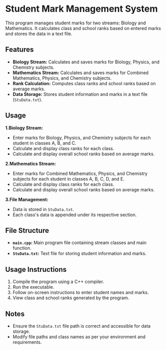 # Student Mark Management System
This program manages student marks for two streams: Biology and Mathematics. It calculates class and school ranks based on entered marks and stores the data in a text file.

## Features

* **Biology Stream:** Calculates and saves marks for Biology, Physics, and Chemistry subjects.
* **Mathematics Stream:** Calculates and saves marks for Combined Mathematics, Physics, and Chemistry subjects.
* **Rank Calculation:** Computes class ranks and school ranks based on average marks.
* **Data Storage:** Stores student information and marks in a text file (`StuData.txt`).

## Usage

**1.Biology Stream:**

* Enter marks for Biology, Physics, and Chemistry subjects for each student in classes A, B, and C.
* Calculate and display class ranks for each class.
* Calculate and display overall school ranks based on average marks.

**2.Mathematics Stream:**

* Enter marks for Combined Mathematics, Physics, and Chemistry subjects for each student in classes A, B, C, D, and E.
* Calculate and display class ranks for each class.
* Calculate and display overall school ranks based on average marks.

**3.File Management:**

* Data is stored in `StuData.txt`.
* Each class's data is appended under its respective section.

## File Structure
* **`main.cpp`:** Main program file containing stream classes and main function.
* **`StuData.txt`:** Text file for storing student information and marks.

## Usage Instructions
1. Compile the program using a C++ compiler.
2. Run the executable.
3. Follow on-screen instructions to enter student names and marks.
4. View class and school ranks generated by the program.

## Notes
* Ensure the `StuData.txt` file path is correct and accessible for data storage.
* Modify file paths and class names as per your environment and requirements.
